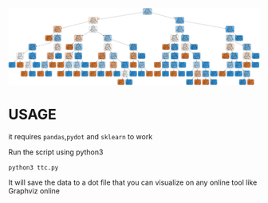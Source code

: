 ![alt text](https://github.com/RicYaben/ttc-dt/blob/master/graphviz.png "Decision tree")

# USAGE

it requires `pandas`,`pydot` and `sklearn` to work

Run the script using python3

    python3 ttc.py
  
It will save the data to a dot file that you can visualize on any online tool like Graphviz online
